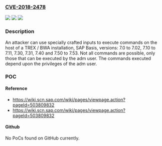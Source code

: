 ### [CVE-2018-2478](https://cve.mitre.org/cgi-bin/cvename.cgi?name=CVE-2018-2478)
![](https://img.shields.io/static/v1?label=Product&message=SAP%20Basis%20(TREX%20%2F%20BWA%20installation)&color=blue)
![](https://img.shields.io/static/v1?label=Version&message=%3D7.0%20to%207.02%20&color=brighgreen)
![](https://img.shields.io/static/v1?label=Vulnerability&message=Other&color=brighgreen)

### Description

An attacker can use specially crafted inputs to execute commands on the host of a TREX / BWA installation, SAP Basis, versions: 7.0 to 7.02, 7.10 to 7.11, 7.30, 7.31, 7.40 and 7.50 to 7.53. Not all commands are possible, only those that can be executed by the <sid>adm user. The commands executed depend upon the privileges of the <sid>adm user.

### POC

#### Reference
- https://wiki.scn.sap.com/wiki/pages/viewpage.action?pageId=503809832
- https://wiki.scn.sap.com/wiki/pages/viewpage.action?pageId=503809832

#### Github
No PoCs found on GitHub currently.

